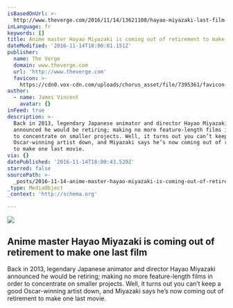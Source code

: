 ```yaml
---
isBasedOnUrl: >-
  http://www.theverge.com/2016/11/14/13621108/hayao-miyazaki-last-film-boro-the-caterpillar
inLanguage: fr
keywords: []
title: Anime master Hayao Miyazaki is coming out of retirement to make one last film
dateModified: '2016-11-14T18:00:01.151Z'
publisher:
  name: The Verge
  domain: www.theverge.com
  url: 'http://www.theverge.com'
  favicon: >-
    https://cdn0.vox-cdn.com/uploads/chorus_asset/file/7395361/favicon-64x64.0.ico
author:
  - name: James Vincent
    avatar: {}
inFeed: true
description: >-
  Back in 2013, legendary Japanese animator and director Hayao Miyazaki
  announced he would be retiring; making no more feature-length films in order
  to concentrate on smaller projects. Well, it turns out you can’t keep a good
  Oscar-winning artist down, and Miyazaki says he’s now coming out of retirement
  to make one last movie.
via: {}
datePublished: '2016-11-14T18:00:43.520Z'
starred: false
sourcePath: >-
  _posts/2016-11-14-anime-master-hayao-miyazaki-is-coming-out-of-retirement-to-m.md
_type: MediaObject
_context: 'http://schema.org'

---
```

<article style=""><img src="https://the-grid-user-content.s3-us-west-2.amazonaws.com/5317fb59-d484-4a6c-baf4-55ee2aaf7319.jpg" /><h1>Anime master Hayao Miyazaki is coming out of retirement to make one last film</h1><p>Back in 2013, legendary Japanese animator and director Hayao Miyazaki announced he would be retiring; making no more feature-length films in order to concentrate on smaller projects. Well, it turns out you can’t keep a good Oscar-winning artist down, and Miyazaki says he’s now coming out of retirement to make one last movie.</p></article>